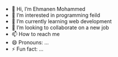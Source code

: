 - 👋 Hi, I’m Ehmanen Mohammed
- 👀 I’m interested in programming feild
- 🌱 I’m currently learning web development 
- 💞️ I’m looking to collaborate on a new job
- 📫 How to reach me 
- 😄 Pronouns: ...
- ⚡ Fun fact: ...

<!---
lhmanimohamed/lhmanimohamed is a ✨ special ✨ repository because its `README.md` (this file) appears on your GitHub profile.
You can click the Preview link to take a look at your changes.
--->
